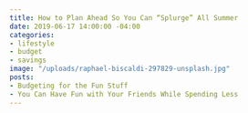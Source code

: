 ```yaml
---
title: How to Plan Ahead So You Can “Splurge” All Summer
date: 2019-06-17 14:00:00 -04:00
categories:
- lifestyle
- budget
- savings
image: "/uploads/raphael-biscaldi-297829-unsplash.jpg"
posts:
- Budgeting for the Fun Stuff
- You Can Have Fun with Your Friends While Spending Less
---
```


